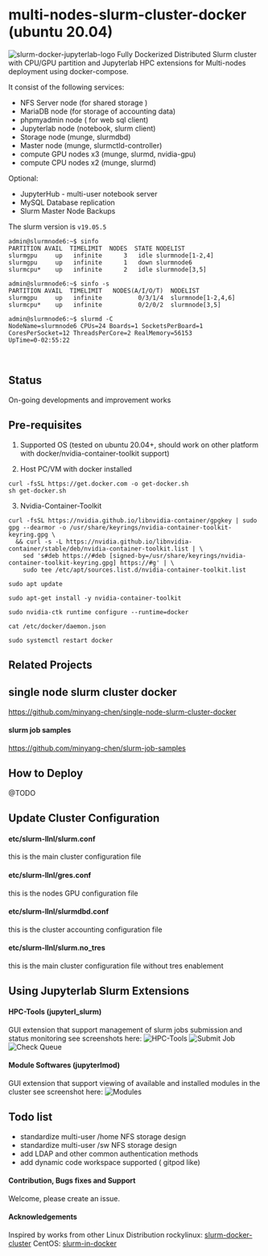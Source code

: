 # multi-nodes-slurm-cluster-docker (ubuntu 20.04)
![slurm-docker-jupyterlab-logo](resources/slurm-docker-jupyter-logo.png)
Fully Dockerized Distributed Slurm cluster with CPU/GPU partition and Jupyterlab HPC extensions for Multi-nodes deployment using docker-compose.
<div align="center">
</div>

It consist of the following services:
- NFS Server node (for shared storage )
- MariaDB node (for storage of accounting data)
- phpmyadmin node ( for web sql client)
- Jupyterlab node (notebook, slurm client)
- Storage node (munge, slurmdbd)
- Master node (munge, slurmctld-controller)
- compute GPU nodes x3 (munge, slurmd, nvidia-gpu)
- compute CPU nodes x2 (munge, slurmd)

Optional:
- JupyterHub - multi-user notebook server
- MySQL Database replication
- Slurm Master Node Backups

The slurm version is `v19.05.5`

```
admin@slurmnode6:~$ sinfo
PARTITION AVAIL  TIMELIMIT  NODES  STATE NODELIST
slurmgpu     up   infinite      3   idle slurmnode[1-2,4]
slurmgpu     up   infinite      1   down slurmnode6
slurmcpu*    up   infinite      2   idle slurmnode[3,5]

admin@slurmnode6:~$ sinfo -s
PARTITION AVAIL  TIMELIMIT   NODES(A/I/O/T)  NODELIST
slurmgpu     up   infinite          0/3/1/4  slurmnode[1-2,4,6]
slurmcpu*    up   infinite          0/2/0/2  slurmnode[3,5]
```
```
admin@slurmnode6:~$ slurmd -C
NodeName=slurmnode6 CPUs=24 Boards=1 SocketsPerBoard=1 CoresPerSocket=12 ThreadsPerCore=2 RealMemory=56153
UpTime=0-02:55:22
```
<br />

## Status
On-going developments and improvement works

## Pre-requisites 
1. Supported OS (tested on ubuntu 20.04+, should work on other platform with docker/nvidia-container-toolkit support)

2. Host PC/VM with docker installed
```
curl -fsSL https://get.docker.com -o get-docker.sh 
sh get-docker.sh
```
3. Nvidia-Container-Toolkit
```
curl -fsSL https://nvidia.github.io/libnvidia-container/gpgkey | sudo gpg --dearmor -o /usr/share/keyrings/nvidia-container-toolkit-keyring.gpg \
  && curl -s -L https://nvidia.github.io/libnvidia-container/stable/deb/nvidia-container-toolkit.list | \
    sed 's#deb https://#deb [signed-by=/usr/share/keyrings/nvidia-container-toolkit-keyring.gpg] https://#g' | \
    sudo tee /etc/apt/sources.list.d/nvidia-container-toolkit.list

sudo apt update

sudo apt-get install -y nvidia-container-toolkit

sudo nvidia-ctk runtime configure --runtime=docker

cat /etc/docker/daemon.json

sudo systemctl restart docker
```

## Related Projects

## single node slurm cluster docker
https://github.com/minyang-chen/single-node-slurm-cluster-docker

#### slurm job samples
https://github.com/minyang-chen/slurm-job-samples
<br />

## How to Deploy

@TODO



## Update Cluster Configuration 

#### etc/slurm-llnl/slurm.conf
this is the main cluster configuration file 

#### etc/slurm-llnl/gres.conf
this is the nodes GPU configuration file 

#### etc/slurm-llnl/slurmdbd.conf
this is the cluster accounting configuration file 

#### etc/slurm-llnl/slurm.no_tres
this is the main cluster configuration file without tres enablement 

## Using Jupyterlab Slurm Extensions

#### HPC-Tools (jupyterl_slurm)
GUI extension that support management of slurm jobs submission and status monitoring 
see screenshots here:
![HPC-Tools](resources/slurm-jupyterlab-ext-hpc-tools.png)
![Submit Job](resources/slurm-jupyterlab-hpc-tools-submit_batch_job.png)
![Check Queue](resources/slurm-jupyterlab-job-queue.png)

#### Module Softwares (jupyterlmod)
GUI extension that support viewing of available and installed modules in the cluster
see screenshot here:
![Modules](resources/slurm-jupyterlab-ext-modules.png)

## Todo list
- standardize multi-user /home NFS storage design
- standardize multi-user /sw NFS storage design
- add LDAP and other common authentication methods
- add dynamic code workspace supported ( gitpod like)

#### Contribution, Bugs fixes and Support
Welcome, please create an issue.

#### Acknowledgements
Inspired by works from other Linux Distribution 
rockylinux: [slurm-docker-cluster](https://github.com/giovtorres/slurm-docker-cluster)
CentOS: [slurm-in-docker](https://github.com/SciDAS/slurm-in-docker)

